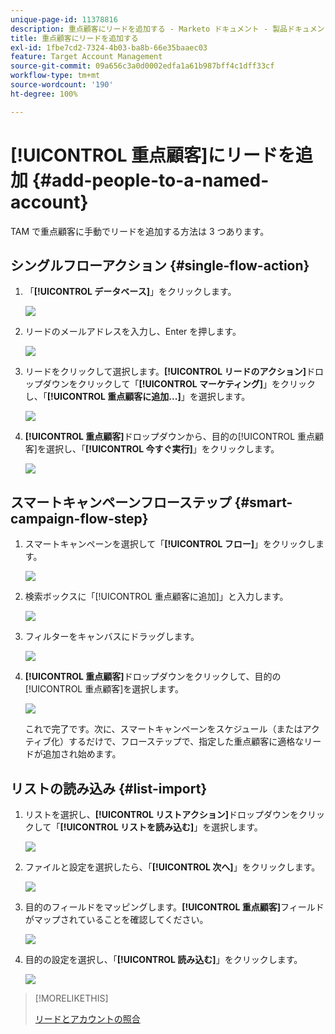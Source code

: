 ```yaml
---
unique-page-id: 11378816
description: 重点顧客にリードを追加する - Marketo ドキュメント - 製品ドキュメント
title: 重点顧客にリードを追加する
exl-id: 1fbe7cd2-7324-4b03-ba8b-66e35baaec03
feature: Target Account Management
source-git-commit: 09a656c3a0d0002edfa1a61b987bff4c1dff33cf
workflow-type: tm+mt
source-wordcount: '190'
ht-degree: 100%

---
```


# [!UICONTROL 重点顧客]にリードを追加 {#add-people-to-a-named-account}

TAM で重点顧客に手動でリードを追加する方法は 3 つあります。

## シングルフローアクション {#single-flow-action}

1. 「**[!UICONTROL データベース]**」をクリックします。

   ![](assets/one-2.png)

1. リードのメールアドレスを入力し、Enter を押します。

   ![](assets/two.png)

1. リードをクリックして選択します。**[!UICONTROL リードのアクション]**&#x200B;ドロップダウンをクリックして「**[!UICONTROL マーケティング]**」をクリックし、「**[!UICONTROL 重点顧客に追加...]**」を選択します。

   ![](assets/three.png)

1. **[!UICONTROL 重点顧客]**&#x200B;ドロップダウンから、目的の[!UICONTROL 重点顧客]を選択し、「**[!UICONTROL 今すぐ実行]**」をクリックします。

   ![](assets/four.png)

## スマートキャンペーンフローステップ {#smart-campaign-flow-step}

1. スマートキャンペーンを選択して「**[!UICONTROL フロー]**」をクリックします。

   ![](assets/five.png)

1. 検索ボックスに「[!UICONTROL 重点顧客に追加]」と入力します。

   ![](assets/six.png)

1. フィルターをキャンバスにドラッグします。

   ![](assets/seven.png)

1. **[!UICONTROL 重点顧客]**&#x200B;ドロップダウンをクリックして、目的の[!UICONTROL 重点顧客]を選択します。

   ![](assets/eight.png)

   これで完了です。次に、スマートキャンペーンをスケジュール（またはアクティブ化）するだけで、フローステップで、指定した重点顧客に適格なリードが追加され始めます。

## リストの読み込み {#list-import}

1. リストを選択し、**[!UICONTROL リストアクション]**&#x200B;ドロップダウンをクリックして「**[!UICONTROL リストを読み込む]**」を選択します。

   ![](assets/nine.png)

1. ファイルと設定を選択したら、「**[!UICONTROL 次へ]**」をクリックします。

   ![](assets/ten.png)

1. 目的のフィールドをマッピングします。**[!UICONTROL 重点顧客]**&#x200B;フィールドがマップされていることを確認してください。

   ![](assets/eleven.png)

1. 目的の設定を選択し、「**[!UICONTROL 読み込む]**」をクリックします。

   ![](assets/twelve.png)

>[!MORELIKETHIS]
>
>[リードとアカウントの照合](/help/marketo/product-docs/target-account-management/target/named-accounts/lead-to-account-matching.md)
